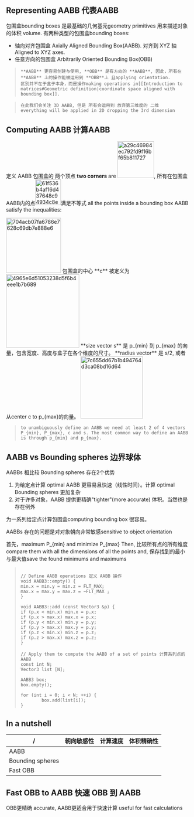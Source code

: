 ## Representing AABB 代表AABB
包围盒bounding boxes 是最基础的几何基元geometry primitives 用来描述对象的体积 volume. 有两种类型的包围盒bounding boxes:
- 轴向对齐包围盒 Axially Aligned Bounding Box(AABB). 对齐到 XYZ 轴 Aligned to XYZ axes.
- 任意方向的包围盒 Arbitrarily Oriented Bounding Box(OBB)

> ```
> **AABB** 更容易创建与使用, **OBB** 是有方向的 **AABB**, 因此，所有在 **AABB** 上的操作能被运用到 **OBB**上 且applying orientation.
> 区别并不在于盒子本身，而是操作making operations in[[Introduction to matrices#Geometric definition|coordinate space aligned with bounding box]].
> ```

> ```
> 在此我们会关注 3D AABB, 但是 所有会运用到 放弃第三维度的 二维  everything will be applied in 2D dropping the 3rd dimension
> ```

## Computing AABB 计算AABB
定义 AABB 包围盒的 两个顶点 **two corners** are <img width="100" alt="a29c46984ec792fd9f16bf65b811727" src="https://user-images.githubusercontent.com/31954987/234482257-b2230ca7-8366-44a0-8139-f21378477507.png">,
所有在包围盒AABB内的点<img width="70" alt="61f536b4af16d437648c94934c8ec10" src="https://user-images.githubusercontent.com/31954987/234483070-75a8253c-e7d3-43cb-8252-cae22a85dd52.png">满足不等式 all the points inside a bounding box AABB satisfy the inequalities:

<img width="150" alt="704acb07fa6786e7628c69db7e888e6" src="https://user-images.githubusercontent.com/31954987/234483664-f5916ed9-732e-4c0c-810c-79498ca1b49a.png">
包围盒的中心 **c** 被定义为

<img width="200" alt="4965e6d51053238d5f6b4eee1b7b689" src="https://user-images.githubusercontent.com/31954987/234751858-7188e852-5f9b-4c0a-ae40-45dbd5e9ea81.png">  
**size vector s** 是 p_{min} 到 p_{max} 的向量，包含宽度、高度与盒子在各个维度的尺寸。 **radius vector** 是 s/2, 或者 从center c to p_{max}的向量。
<img width="170" alt="7c655dd67b1b494764d3ca08bd16d64" src="https://user-images.githubusercontent.com/31954987/234785333-5cd6f0f5-d4f2-462e-9be0-235f62bf1931.png">

> ```
> to unambiguously define an AABB we need at least 2 of 4 vectors P_{min}, P_{max}, c and s. The most common way to define an AABB is through p_{min} and p_{max}.
> ```

## AABB vs Bounding spheres 边界球体
AABBs 相比较 Bounding spheres 存在2个优势

1. 为给定点计算 optimal AABB 更容易且快速（线性时间）。计算 optimal Bounding spheres 更加复杂
2. 对于许多对象，AABB 提供更精确"tighter"(more accurate) 体积。当然也是存在例外

为一系列给定点计算包围盒computing bounding box 很容易。

AABBs 存在的问题是对对象朝向非常敏感sensitive to object orientation

首先，maximum P_{min} and minimize P_{max}
Then, 比较所有点的所有维度compare them with all the dimensions of all the points
and, 保存找到的最小与最大值save the found minimums and maximums

> ```
> 
> // Define AABB operations 定义 AABB 操作
> void AABB3::empty() { 
> min.x = min.y = min.z = FLT_MAX;
> max.x = max.y = max.z = −FLT_MAX ;
> }
> 
> void AABB3::add (const Vector3 &p) { 
> if (p.x < min.x) min.x = p.x;
> if (p.x > max.x) max.x = p.x;
> if (p.y < min.x) min.y = p.y;
> if (p.y > max.x) max.y = p.y;
> if (p.z < min.x) min.z = p.z;
> if (p.z > max.x) max.z = p.z;
> }
> 
> // Apply them to compute the AABB of a set of points 计算系列点的AABB
> const int N;
> Vector3 list [N];
> 
> AABB3 box;
> box.empty();
> 
> for (int i = 0; i < N; ++i) {
>         box.add(list[i]);
> }
> ```
## In a nutshell 
|/|朝向敏感性|计算速度|体积精确性|
|----------------|---------|----|---------|
|AABB            |
|Bounding spheres|
|Fast OBB|

## Fast OBB to AABB 快速 OBB 到 AABB
OBB更精确 accurate, AABB更适合用于快速计算 useful for fast calculations 

## 



